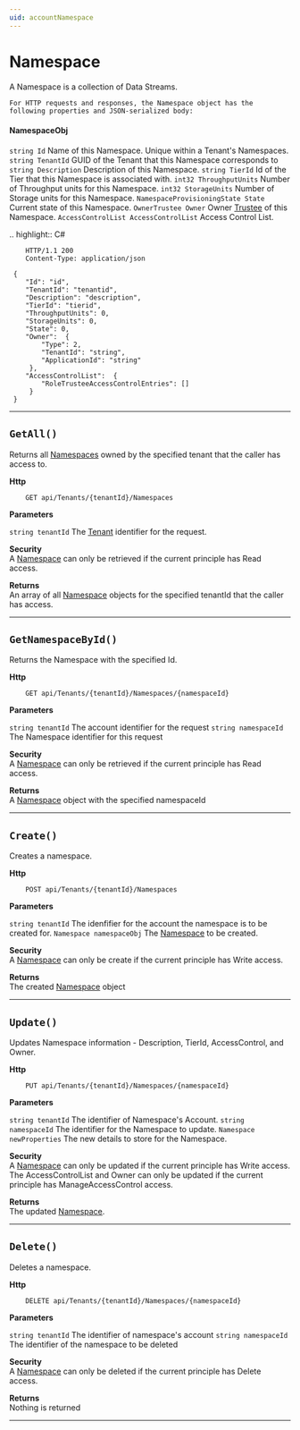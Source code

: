 ```yaml
---
uid: accountNamespace
---
```


Namespace
=======================================================

A Namespace is a collection of Data Streams.

	For HTTP requests and responses, the Namespace object has the following properties and JSON-serialized body: 

#### NamespaceObj 

``string Id``
	Name of this Namespace. Unique within a Tenant's Namespaces.
``string TenantId``
	GUID of the Tenant that this Namespace corresponds to
``string Description``
	Description of this Namespace.
``string TierId``
	Id of the Tier that this Namespace is associated with.
``int32 ThroughputUnits``
	Number of Throughput units for this Namespace.
``int32 StorageUnits``
	Number of Storage units for this Namespace.
``NamespaceProvisioningState State``
	Current state of this Namespace.
``OwnerTrustee Owner``
	Owner [Trustee](xref:accessControl#trusteeobj) of this Namespace.
``AccessControlList AccessControlList``
	Access Control List.

.. highlight:: C#

    	HTTP/1.1 200
    	Content-Type: application/json

     {
    	"Id": "id",
    	"TenantId": "tenantid",
    	"Description": "description",
    	"TierId": "tierid",
    	"ThroughputUnits": 0,
    	"StorageUnits": 0,
    	"State": 0,
    	"Owner":  {
    		"Type": 2,
    		"TenantId": "string",
    		"ApplicationId": "string"
    	 },
    	"AccessControlList":  {
    		"RoleTrusteeAccessControlEntries": []
    	 }
     }

**********************

``GetAll()``
--------------------------------------------------------------------

Returns all [Namespaces](#namespaceobj) owned by the specified tenant that the caller has access to.

**Http**

    	GET api/Tenants/{tenantId}/Namespaces

**Parameters**

``string tenantId``
	The [Tenant](xref:accountTenant#tenantobj) identifier for the request.

**Security**  
A [Namespace](#namespaceobj) can only be retrieved if the current principle has Read access.

**Returns**  
An array of all [Namespace](#namespaceobj) objects for the specified tenantId that the caller has access.

**********************

``GetNamespaceById()``
--------------------------------------------------------------------

Returns the Namespace with the specified Id.

**Http**

    	GET api/Tenants/{tenantId}/Namespaces/{namespaceId}

**Parameters**

``string tenantId``
	The account identifier for the request
``string namespaceId``
	The Namespace identifier for this request

**Security**  
A [Namespace](#namespaceobj) can only be retrieved if the current principle has Read access.

**Returns**  
A [Namespace](#namespaceobj) object with the specified namespaceId

**********************

``Create()``
--------------------------------------------------------------------

Creates a namespace.

**Http**

    	POST api/Tenants/{tenantId}/Namespaces

**Parameters**

``string tenantId``
	The idenfifier for the account the namespace is to be created for.
``Namespace namespaceObj``
	The [Namespace](#namespaceobj) to be created.

**Security**  
A [Namespace](#namespaceobj) can only be create if the current principle has Write access.

**Returns**  
The created [Namespace](#namespaceobj) object

**********************

``Update()``
--------------------------------------------------------------------

Updates Namespace information - Description, TierId, AccessControl, and Owner.

**Http**

    	PUT api/Tenants/{tenantId}/Namespaces/{namespaceId}

**Parameters**

``string tenantId``
	The identifier of Namespace's Account.
``string namespaceId``
	The identifier for the Namespace to update.
``Namespace newProperties``
	The new details to store for the Namespace.

**Security**  
A [Namespace](#namespaceobj) can only be updated if the current principle has Write access.
            The AccessControlList and Owner can only be updated if the current principle has ManageAccessControl access.

**Returns**  
The updated [Namespace](#namespaceobj).

**********************

``Delete()``
--------------------------------------------------------------------

Deletes a namespace.

**Http**

    	DELETE api/Tenants/{tenantId}/Namespaces/{namespaceId}

**Parameters**

``string tenantId``
	The identifier of namespace's account
``string namespaceId``
	The identifier of the namespace to be deleted

**Security**  
A [Namespace](#namespaceobj) can only be deleted if the current principle has Delete access.

**Returns**  
Nothing is returned

**********************
